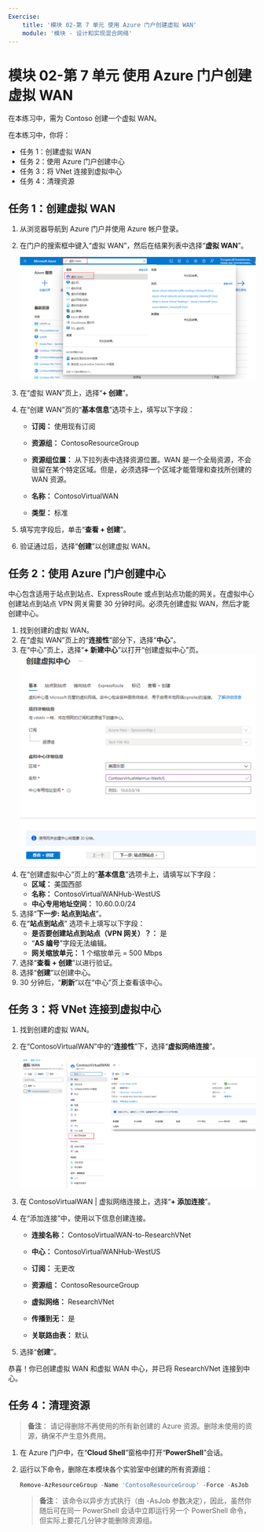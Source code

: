 ```yaml
---
Exercise:
    title: '模块 02-第 7 单元 使用 Azure 门户创建虚拟 WAN'
    module: '模块 - 设计和实现混合网络'
---
```


# 模块 02-第 7 单元 使用 Azure 门户创建虚拟 WAN


在本练习中，需为 Contoso 创建一个虚拟 WAN。

在本练习中，你将：

+ 任务 1：创建虚拟 WAN
+ 任务 2：使用 Azure 门户创建中心
+ 任务 3：将 VNet 连接到虚拟中心
+ 任务 4：清理资源



## 任务 1：创建虚拟 WAN

1. 从浏览器导航到 Azure 门户并使用 Azure 帐户登录。

2. 在门户的搜索框中键入“虚拟 WAN”，然后在结果列表中选择“**虚拟 WAN**”。

   ![在 Azure 门户中搜索虚拟 WAN。](../media/search-for-virtual-wan.png)

 

3. 在“虚拟 WAN”页上，选择“**+ 创建**”。 

4. 在“创建 WAN”页的“**基本信息**”选项卡上，填写以下字段：

   - **订阅：** 使用现有订阅

   - **资源组：** ContosoResourceGroup

   - **资源组位置：** 从下拉列表中选择资源位置。WAN 是一个全局资源，不会驻留在某个特定区域。但是，必须选择一个区域才能管理和查找所创建的 WAN 资源。

   - **名称：** ContosoVirtualWAN

   - **类型：** 标准 

5. 填写完字段后，单击“**查看 + 创建**”。

6. 验证通过后，选择“**创建**”以创建虚拟 WAN。

## 任务 2：使用 Azure 门户创建中心

中心包含适用于站点到站点、ExpressRoute 或点到站点功能的网关。在虚拟中心创建站点到站点 VPN 网关需要 30 分钟时间。必须先创建虚拟 WAN，然后才能创建中心。

1. 找到创建的虚拟 WAN。 
2. 在“虚拟 WAN”页上的“**连接性**”部分下，选择“**中心**”。
3. 在“中心”页上，选择“**+ 新建中心**”以打开“创建虚拟中心”页。
   ![“创建虚拟中心”页的“基本信息”选项卡。](../media/create-vwan-hub.png)
4. 在“创建虚拟中心”页上的“**基本信息**”选项卡上，请填写以下字段：
   - **区域：** 美国西部
   - **名称：** ContosoVirtualWANHub-WestUS
   - **中心专用地址空间：** 10.60.0.0/24
5. 选择“**下一步: 站点到站点**”。
6. 在“**站点到站点**” 选项卡上填写以下字段：
   - **是否要创建站点到站点（VPN 网关）？：** 是
   - “**AS 编号**”字段无法编辑。
   - **网关缩放单元：** 1 个缩放单元 = 500 Mbps
7. 选择“**查看 + 创建**”以进行验证。
8. 选择“**创建**”以创建中心。 
9. 30 分钟后，“**刷新**”以在“中心”页上查看该中心。 

## 任务 3：将 VNet 连接到虚拟中心

1. 找到创建的虚拟 WAN。 

2. 在“ContosoVirtualWAN”中的“**连接性**”下，选择“**虚拟网络连接**”。

   ![虚拟 WAN 配置页，其中突出显示了“虚拟网络连接”选项。](../media/connect-vnet-to-virtual-hub.png)

3. 在 ContosoVirtualWAN | 虚拟网络连接上，选择“**+ 添加连接**”。

4. 在“添加连接”中，使用以下信息创建连接。

   - **连接名称：** ContosoVirtualWAN-to-ResearchVNet

   - **中心：** ContosoVirtualWANHub-WestUS

   - **订阅：** 无更改

   - **资源组：** ContosoResourceGroup

   - **虚拟网络：** ResearchVNet

   - **传播到无：** 是

   - **关联路由表：** 默认

5. 选择“**创建**”。

 

恭喜！你已创建虚拟 WAN 和虚拟 WAN 中心，并已将 ResearchVNet 连接到中心。

## 任务 4：清理资源

   >**备注**： 请记得删除不再使用的所有新创建的 Azure 资源。删除未使用的资源，确保不产生意外费用。

1. 在 Azure 门户中，在“**Cloud Shell**”窗格中打开“**PowerShell**”会话。

1. 运行以下命令，删除在本模块各个实验室中创建的所有资源组：

   ```powershell
   Remove-AzResourceGroup -Name 'ContosoResourceGroup' -Force -AsJob
   ```

    >**备注**： 该命令以异步方式执行（由 -AsJob 参数决定），因此，虽然你随后可在同一 PowerShell 会话中立即运行另一个 PowerShell 命令，但实际上要花几分钟才能删除资源组。

